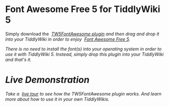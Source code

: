 # Font Awesome Free 5 for TiddlyWiki 5

Simply download the
<i class="fas fa-download"/>&nbsp;[TW5FontAwesome plugin](output/fontawesome.tid)
and then drag and drop it into your TiddlyWiki in order to enjoy
<i class="fas fa-external-link-alt"/>&nbsp;[Font Awesome Free 5](https://http://fontawesome.com/).

There is no need to install the font(s) into your operating system in order to use it with TiddlyWiki&nbsp;5. Instead, simply drop this plugin into your TiddlyWiki and that's it.

# Live Demonstration

Take a <i class="fas fa-eye"/>&nbsp;[live tour](output/fontawesome.html)
to see how the TW5FontAwesome plugin works. And learn more about
how to use it in your own TiddlyWikis.
